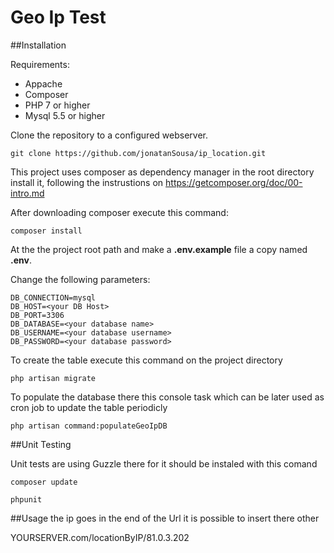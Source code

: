 Geo Ip Test
=============================

##Installation

Requirements:
- Appache
- Composer 
- PHP 7 or higher
- Mysql 5.5 or higher   

Clone the repository to a configured webserver.

```
git clone https://github.com/jonatanSousa/ip_location.git
```

This project  uses composer as dependency manager in the root directory install it, 
following the instrustions on https://getcomposer.org/doc/00-intro.md


After downloading composer execute this command:
```
composer install
```

At the the project root path and make a **.env.example** file a copy named **.env**.

Change the following parameters:

```
DB_CONNECTION=mysql
DB_HOST=<your DB Host>
DB_PORT=3306
DB_DATABASE=<your database name>
DB_USERNAME=<your database username>
DB_PASSWORD=<your database password>
```


To create the table execute this command on the project directory 

```
php artisan migrate
```

To populate the database there this console task which can be later used as cron job to update the table periodicly 
```
php artisan command:populateGeoIpDB
```


##Unit Testing 

Unit tests are using Guzzle there for it should be instaled with this comand 
```
composer update
```

```
phpunit
```

##Usage
the ip goes in the end of the Url it is possible to insert there other 

YOURSERVER.com/locationByIP/81.0.3.202